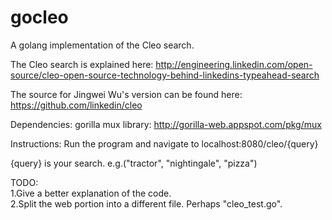 gocleo
======

A golang implementation of the Cleo search.

The Cleo search is explained here: http://engineering.linkedin.com/open-source/cleo-open-source-technology-behind-linkedins-typeahead-search

The source for Jingwei Wu's version can be found here: https://github.com/linkedin/cleo

Dependencies:
gorilla mux library:  http://gorilla-web.appspot.com/pkg/mux

Instructions:
Run the program and navigate to localhost:8080/cleo/{query}

{query} is your search.  e.g.("tractor", "nightingale", "pizza")

TODO:  
1.Give a better explanation of the code.  
2.Split the web portion into a different file.  Perhaps "cleo_test.go".  